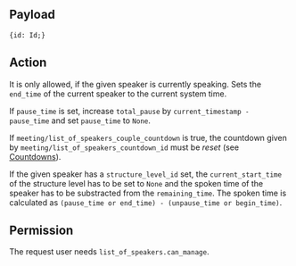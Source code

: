 ## Payload
```
{id: Id;}
```

## Action
It is only allowed, if the given speaker is currently speaking. Sets the `end_time` of the current speaker to the current system time.

If `pause_time` is set, increase `total_pause` by `current_timestamp - pause_time` and set `pause_time` to `None`.

If `meeting/list_of_speakers_couple_countdown` is true, the countdown given by `meeting/list_of_speakers_countdown_id` must be *reset* (see [Countdowns](https://github.com/OpenSlides/OpenSlides/wiki/Countdowns#reset-a-countdown)).

If the given speaker has a `structure_level_id` set, the `current_start_time` of the structure level
has to be set to `None` and the spoken time of the speaker has to be substracted from the `remaining_time`. The spoken time is calculated as `(pause_time or end_time) - (unpause_time or begin_time)`.

## Permission
The request user needs `list_of_speakers.can_manage`.
